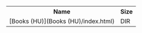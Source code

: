 <table>
<tr><th>Name</th><th>Size</th></tr>
<tr><td>[Books (HU)](Books (HU)/index.html)</td><td>DIR</td></tr>
</table>
